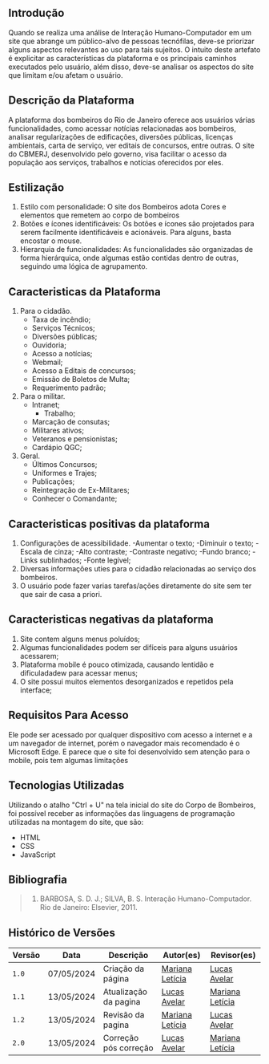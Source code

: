 ## Introdução

</p>    Quando se realiza uma análise de Interação Humano-Computador em um site que abrange um público-alvo de pessoas tecnófilas, deve-se priorizar alguns aspectos relevantes ao uso para tais sujeitos. O intuito deste artefato é explicitar as características da plataforma e os principais caminhos executados pelo usuário, além disso, deve-se analisar os aspectos do site que limitam e/ou afetam o usuário.</p>


## Descrição da Plataforma

 </p> A plataforma dos bombeiros do Rio de Janeiro oferece aos usuários várias funcionalidades, como acessar notícias relacionadas aos bombeiros, analisar regularizações de edificações, diversões públicas, licenças ambientais, carta de serviço, ver editais de concursos, entre outras. O site do CBMERJ, desenvolvido pelo governo, visa facilitar o acesso da população aos serviços, trabalhos e notícias oferecidos por eles. </p>

## Estilização 
   
1. Estilo com personalidade: O site dos Bombeiros adota Cores e elementos que remetem ao corpo de bombeiros
2. Botões e ícones identificáveis: Os botões e ícones são projetados para serem facilmente identificáveis e acionáveis. Para alguns, basta encostar o mouse.
3. Hierarquia de funcionalidades: As funcionalidades são organizadas de forma hierárquica, onde algumas estão contidas dentro de outras, seguindo uma lógica de agrupamento.

## Caracteristicas da Plataforma
   
1. Para o cidadão.
    - Taxa de incêndio;
    - Serviços Técnicos;
    - Diversões públicas;
    - Ouvidoria;
    - Acesso a notícias;
    - Webmail;
    - Acesso a Editais de concursos; 
    - Emissão de Boletos de Multa;
    - Requerimento padrão; 
2. Para o militar.
    - Intranet;
        - Trabalho;
    - Marcação de consutas;
    - Militares ativos;
    - Veteranos e pensionistas;
    - Cardápio QGC;
3. Geral.
    - Últimos Concursos;
    - Uniformes e Trajes;
    - Publicações;
    - Reintegração de Ex-Militares;
    - Conhecer o Comandante;
 
## Caracteristicas positivas da plataforma

1. Configurações de acessibilidade.
    -Aumentar o texto;
    -Diminuir o texto;
    -Escala de cinza;
    -Alto contraste;
    -Contraste negativo;
    -Fundo branco;
    -Links sublinhados;
    -Fonte legível;
2. Diversas informações uties para o cidadão relacionadas ao serviço dos bombeiros.
3. O usuário pode fazer varias tarefas/ações diretamente do site sem ter que sair de casa a priori.
 
## Caracteristicas negativas da plataforma 

1. Site contem alguns menus poluídos;
2. Algumas funcionalidades podem ser difíceis para alguns usuários acessarem;
3. Plataforma mobile é pouco otimizada, causando lentidão e dificuladadew para acessar menus;
4. O site possui muitos elementos desorganizados e repetidos pela interface;

## Requisitos Para Acesso 
 
Ele pode ser acessado por qualquer dispositivo com acesso a internet e a um navegador de internet, porém o navegador mais recomendado é o Microsoft Edge. E parece que o site foi desenvolvido sem atenção para o mobile, pois tem algumas limitações 

## Tecnologias Utilizadas 
 
Utilizando o atalho "Ctrl + U" na tela inicial do site do Corpo de Bombeiros, foi possível receber as informações das linguagens de programação utilizadas na montagem do site, que são:

- HTML <br>
- CSS <br>
- JavaScript <br>

            



## Bibliografia

> 1. BARBOSA, S. D. J.; SILVA, B. S. Interação Humano-Computador. Rio de Janeiro: Elsevier, 2011.

## Histórico de Versões

| Versão |    Data    | Descrição                                 | Autor(es)                                       | Revisor(es)                                    |
| ------ | :--------: | ----------------------------------------- | ----------------------------------------------- | ---------------------------------------------- |
| `1.0`   | 07/05/2024 | Criação da página                         | [Mariana Letícia](https://github.com/Marianannn) |     [Lucas Avelar](https://github.com/LucasAvelar2711)    |
| `1.1`   | 13/05/2024 | Atualização da pagina                         | [Lucas Avelar](https://github.com/LucasAvelar2711) |     [Mariana Letícia](https://github.com/Marianannn)    |
| `1.2`   | 13/05/2024 | Revisão da pagina                           | [Mariana Letícia](https://github.com/Marianannn) |     [Lucas Avelar](https://github.com/LucasAvelar2711)    |
| `2.0`   | 13/05/2024 | Correção pós correção                       | [Lucas Avelar](https://github.com/LucasAvelar2711) |     [Mariana Letícia](https://github.com/Marianannn)    |